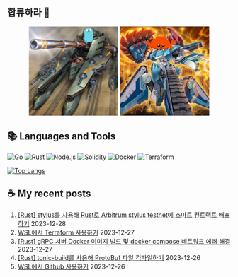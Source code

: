 ## 합류하라 🤝

<div align="center">
    <img src="https://github.com/piatoss3612/piatoss3612/blob/main/assets/go.png" alt="합류하라-go" width="40%" height="auto">
    <img src="https://github.com/piatoss3612/piatoss3612/blob/main/assets/rust.png" alt="합류하라-rust" width="40%" height="auto">
</div>

## 📚 Languages and Tools

![Go](https://img.shields.io/badge/Go-00ADD8?style=for-the-badge&logo=go&logoColor=white)
![Rust](https://img.shields.io/badge/Rust-000000?style=for-the-badge&logo=rust&logoColor=white)
![Node.js](https://img.shields.io/badge/Node.js-43853D?style=for-the-badge&logo=node.js&logoColor=white)
![Solidity](https://img.shields.io/badge/solidity-363636?style=for-the-badge&logo=solidity&logoColor=white)
![Docker](https://img.shields.io/badge/docker-%230db7ed.svg?style=for-the-badge&logo=docker&logoColor=white)
![Terraform](https://img.shields.io/badge/terraform-%235835CC.svg?style=for-the-badge&logo=terraform&logoColor=white)

[![Top Langs](https://github-readme-stats.vercel.app/api/top-langs/?username=piatoss3612&layout=compact)](https://github.com/piatoss3612/github-readme-stats)

## ☕ My recent posts

1. [[Rust] stylus를 사용해 Rust로 Arbitrum stylus testnet에 스마트 컨트랙트 배포하기](https://piatoss3612.tistory.com/85) 2023-12-28
2. [WSL에서 Terraform 사용하기](https://piatoss3612.tistory.com/84) 2023-12-27
3. [[Rust] gRPC 서버 Docker 이미지 빌드 및 docker compose 네트워크 에러 해결](https://piatoss3612.tistory.com/83) 2023-12-27
4. [[Rust] tonic-build를 사용해 ProtoBuf 파일 컴파일하기](https://piatoss3612.tistory.com/82) 2023-12-26
5. [WSL에서 Github 사용하기](https://piatoss3612.tistory.com/81) 2023-12-26